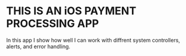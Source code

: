 # THIS IS AN iOS PAYMENT PROCESSING APP

In this app I show how well I can work with diffrent system controllers, alerts, and error handling.

